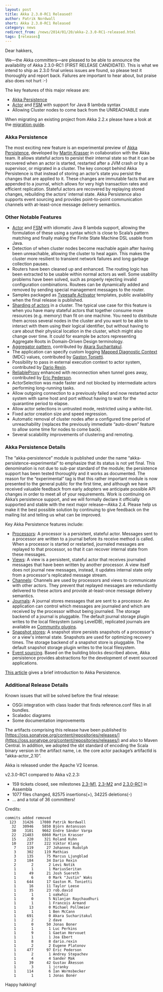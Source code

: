 ```yaml
---
layout: post
title: Akka 2.3.0-RC1 Released!
author: Patrik Nordwall
short: Akka 2.3.0-RC1 Released
category: news
redirect_from: /news/2014/01/20/akka-2.3.0-RC1-released.html
tags: [releases]
---
```


Dear hakkers,

We—the Akka committers—are pleased to be able to announce the availability of Akka 2.3.0-RC1 (FIRST RELEASE CANDIDATE). This is what we intend to ship as 2.3.0 final unless issues are found, so please test it thoroughly and report back. Failures are important to hear about, but praise also does not hurt :-)

The key features of this major release are:
 * [Akka Persistence](https://doc.akka.io/docs/akka/2.3/scala/persistence.html)
 * [Actor](https://doc.akka.io/docs/akka/2.3/java/lambda-actors.html) and [FSM](https://doc.akka.io/docs/akka/2.3/java/lambda-fsm.html) with support for Java 8 lambda syntax
 * Allowing Cluster nodes to come back from the UNREACHABLE state

When migrating an existing project from Akka 2.2.x please have a look at the [migration guide](https://doc.akka.io/docs/akka/2.3/project/migration-guide-2.2.x-2.3.x.html).

### Akka Persistence

The most exciting new feature is an experimental preview of [Akka Persistence](https://doc.akka.io/docs/akka/2.3/scala/persistence.html), developed by [Martin Krasser](https://twitter.com/mrt1nz) in collaboration with the Akka team. It allows stateful actors to persist their internal state so that it can be recovered when an actor is started, restarted after a JVM crash or by a supervisor, or migrated in a cluster. The key concept behind Akka Persistence is that instead of storing an actor’s state you persist the changes that are applied to it. These changes are immutable facts that are appended to a journal, which allows for very high transaction rates and efficient replication. Stateful actors are recovered by replaying stored changes, rebuilding the actors’ internal state. Akka Persistence also supports event sourcing and provides point-to-point communication channels with at-least-once message delivery semantics.

### Other Notable Features

 * [Actor](https://doc.akka.io/docs/akka/2.3/java/lambda-actors.html) and [FSM](https://doc.akka.io/docs/akka/2.3/java/lambda-fsm.html) with idiomatic Java 8 lambda support, allowing the formulation of these using a syntax which is close to Scala’s pattern matching and finally making the Finite State Machine DSL usable from Java.
 * Detection of when cluster nodes become reachable again after having been unreachable, allowing the cluster to heal again. This makes the cluster more resilient to transient network failures and long garbage collection pauses.
 * Routers have been cleaned up and enhanced. The routing logic has been extracted to be usable within normal actors as well. Some usability problems have been solved, such as properly rejecting invalid configuration combinations. Routees can be dynamically added and removed by sending special management messages to the router.
 * Samples packaged as [Typesafe Activator](https://developer.lightbend.com/start/) templates, public availability when the final release is published.
 * [Sharding of actors](https://doc.akka.io/docs/akka/2.3/contrib/cluster-sharding.html) in a cluster. The typical use case for this feature is when you have many stateful actors that together consume more resources (e.g. memory) than fit on one machine. You need to distribute them across several nodes in the cluster and you want to be able to interact with them using their logical identifier, but without having to care about their physical location in the cluster, which might also change over time. It could for example be actors representing Aggregate Roots in Domain-Driven Design terminology.
 * [Aggregator pattern](https://doc.akka.io/docs/akka/2.3/contrib/aggregator.html), contributed by [Akara Sucharitakul](https://github.com/akara).
 * The application can specify custom logging [Mapped Diagnostic Context](http://logback.qos.ch/manual/mdc.html) (MDC) values, contributed by [Gaston Tonietti](https://twitter.com/ktonga).
 * Possibility to pass in external execution context to actor system, contributed by [Dario Rexin](https://twitter.com/evonox).
 * [ReliableProxy](https://doc.akka.io/docs/akka/2.3/contrib/reliable-proxy.html) enhanced with reconnection when tunnel goes away, contributed by [Eric Pederson](https://twitter.com/sourcedelica).
 * ActorSelection was made faster and not blocked by intermediate actors performing long-running tasks.
 * Allow outgoing connection to a previously failed and now restarted actor system with same host and port without having to wait for the quarantine period to elapse.
 * Allow actor selections in untrusted mode, restricted using a white-list.
 * Fixed actor creation size and speed regression.
 * Automatic removal of cluster nodes after a configured time period of unreachability (replaces the previously immediate “auto-down” feature to allow some time for nodes to come back).
 * Several scalability improvements of clustering and remoting.

### Akka Persistence Details

The “akka-persistence” module is published under the name “akka-persistence-experimental” to emphasize that its status is not yet final. This denomination is not due to sub-par standard of the module; the persistence support has been tested thoroughly and it works as documented. The reason for the “experimental” tag is that this rather important module is now presented to the general public for the first time, and although we have received valuable feedback from early adopters we anticipate possible API changes in order to meet all of your requirements. Work is continuing on Akka’s persistence support, and we will formally declare it officially supported and stable with the next major release—Akka 2.4. Please help us make it the best possible solution by continuing to give feedback on the mailing list and telling us what can be improved.

Key Akka Persistence features include:

 * [Processors](https://doc.akka.io/docs/akka/2.3/scala/persistence.html#processors): A processor is a persistent, stateful actor. Messages sent to a processor are written to a journal before its receive method is called. When a processor is started or restarted, journaled messages are replayed to that processor, so that it can recover internal state from these messages.
 * [Views](https://doc.akka.io/docs/akka/2.3/scala/persistence.html#views): A view is a persistent, stateful actor that receives journaled messages that have been written by another processor. A view itself does not journal new messages, instead, it updates internal state only from a processor's replicated message stream.
 * [Channels](https://doc.akka.io/docs/akka/2.3/scala/persistence.html#channels): Channels are used by processors and views to communicate with other actors. They prevent that replayed messages are redundantly delivered to these actors and provide at-least-once message delivery semantics.
 * [Journals](https://doc.akka.io/docs/akka/2.3/scala/persistence.html#storage-plugins): A journal stores messages that are sent to a processor. An application can control which messages are journaled and which are received by the processor without being journaled. The storage backend of a journal is pluggable. The default journal storage plugin writes to the local filesystem (using LevelDB), replicated journals are available as [Community plugins](https://doc.akka.io/docs/akka/2.3/scala/persistence.html#community-projects).
 * [Snapshot stores](https://doc.akka.io/docs/akka/2.3/scala/persistence.html#storage-plugins): A snapshot store persists snapshots of a processor's or a view's internal state. Snapshots are used for optimizing recovery times. The storage backend of a snapshot store is pluggable. The default snapshot storage plugin writes to the local filesystem.
 * [Event sourcing](https://doc.akka.io/docs/akka/2.3/scala/persistence.html#event-sourcing). Based on the building blocks described above, Akka persistence provides abstractions for the development of event sourced applications.

[This article](http://krasserm.blogspot.de/2013/12/introduction-to-akka-persistence.html) gives a brief introduction to Akka Persistence.


### Additional Release Details

Known issues that will be solved before the final release:

 * OSGi integration with class loader that finds reference.conf files in all bundles.
 * Scaladoc diagrams
 * Some documentation improvements

The artifacts comprising this release have been published to [https://oss.sonatype.org/content/repositories/releases/](https://oss.sonatype.org/content/repositories/releases/) and also to Maven Central. In addition, we adopted the sbt standard of encoding the Scala binary version in the artifact name, i.e. the core actor package’s artifactId is “akka-actor_2.10”.

Akka is released under the Apache V2 license.

v2.3.0-RC1 compared to Akka v2.2.3:

 * 159 tickets closed, see milestones [2.3-M1](https://app.assembla.com/spaces/akka/milestones/4610943-2-3-m1), [2.3-M2](https://app.assembla.com/spaces/akka/milestones/4848253-2-3-m2) and [2.3.0-RC1](https://app.assembla.com/spaces/akka/milestones/5069863-2-3-0-rc1) in Assembla
 * 1077 files changed, 82575 insertions(+), 34225 deletions(-)
 * … and a total of 36 committers!

Credits:

    commits added removed
      123   31426   17080 Patrik Nordwall
       32   30946    5850 Björn Antonsson
       30    3101    9662 Endre Sándor Varga
       22   21483    6060 Martin Krasser
       15     220     321 Roland Kuhn
       10     237     222 Viktor Klang
        7     119      27 Johannes Rudolph
        3     302     119 Mathias
        3     135      75 Marcus Ljungblad
        3     184      34 Dario Rexin
        2       2       2 Levi Notik
        1       1       1 MariusSeritan
        1      49      21 Josh Suereth
        1       6       0 Mark "Justin" Waks
        1     644      17 Gaston M. Tonietti
        1      16      11 Taylor Leese
        1      35      23 rob.david
        1       1       1 oakwhiz
        1       0       5 Nilanjan Raychaudhuri
        1       1       1 Francois Armand
        1      13       0 Michael Pollmeier
        1       1       1 Ben McCann
        1     691       0 Akara Sucharitakul
        1       2       2 dave
        1       0      50 Jonas Boner
        1       1       1 Luc Perkins
        1       9       1 Gaetan Hervouet
        1       1       1 Joa Ebert
        1       8       8 dario.rexin
        1       2       2 Eugene Platonov
        1     477      97 Eric Pederson
        1       2       1 Andrey Stepachev
        1       4       4 Sander Mak
        1      39      42 Gustav Åkesson
        1       3       1 jcranky
        1     114       6 Ian Wormsbecker
        1       1       1 Jonas Bonér


Happy hakking!

